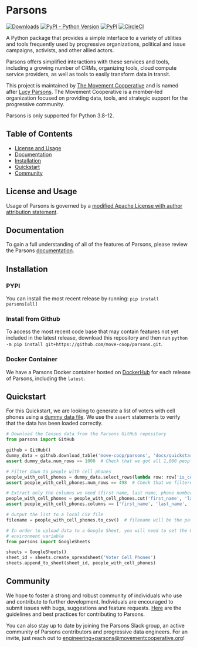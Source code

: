 # Parsons

[![Downloads](https://pepy.tech/badge/parsons)](https://pepy.tech/project/parsons)
[![PyPI - Python Version](https://img.shields.io/pypi/pyversions/parsons)](https://pypi.org/project/parsons/)
[![PyPI](https://img.shields.io/pypi/v/parsons?color=blue)](https://pypi.org/project/parsons/)
[![CircleCI](https://circleci.com/gh/move-coop/parsons/tree/main.svg?style=shield)](https://circleci.com/gh/move-coop/parsons/tree/main)

A Python package that provides a simple interface to a variety of utilities and tools frequently used by progressive
organizations, political and issue campaigns, activists, and other allied actors.

Parsons offers simplified interactions with these services and tools, including a growing number of CRMs, organizing
tools, cloud compute service providers, as well as tools to easily transform data in transit.

This project is maintained by [The Movement Cooperative](https://movementcooperative.org/) and is named
after [Lucy Parsons](https://en.wikipedia.org/wiki/Lucy_Parsons). The Movement Cooperative is a member-led organization
focused on providing data, tools, and strategic support for the progressive community.

Parsons is only supported for Python 3.8-12.

## Table of Contents

- [License and Usage](#license-and-usage)
- [Documentation](#documentation)
- [Installation](#installation)
- [Quickstart](#quickstart)
- [Community](#community)

## License and Usage

Usage of Parsons is governed by
a [modified Apache License with author attribution statement](https://github.com/move-coop/parsons/blob/main/LICENSE.md).

## Documentation

To gain a full understanding of all of the features of Parsons, please review the
Parsons [documentation](https://move-coop.github.io/parsons/html/index.html).

## Installation

### PYPI

You can install the most recent release by running: `pip install parsons[all]`

### Install from Github

To access the most recent code base that may contain features not yet included in the latest release, download this
repository and then run `python -m pip install git+https://github.com/move-coop/parsons.git`.

### Docker Container

We have a Parsons Docker container hosted on [DockerHub](https://hub.docker.com/r/movementcooperative/parsons) for each
release of Parsons, including the `latest`.

## Quickstart

For this Quickstart, we are looking to generate a list of voters with cell phones using
a [dummy data file](docs/quickstart.csv). We use the `assert` statements to verify that the data has been loaded
correctly.

```python
# Download the Census data from the Parsons GitHub repository
from parsons import GitHub

github = GitHub()
dummy_data = github.download_table('move-coop/parsons', 'docs/quickstart.csv')
assert dummy_data.num_rows == 1000  # Check that we got all 1,000 people

# Filter down to people with cell phones
people_with_cell_phones = dummy_data.select_rows(lambda row: row['is_cell'] == 'true')
assert people_with_cell_phones.num_rows == 498  # Check that we filtered down to our 498 people

# Extract only the columns we need (first name, last name, phone number)
people_with_cell_phones = people_with_cell_phones.cut('first_name', 'last_name', 'phone_number')
assert people_with_cell_phones.columns == ['first_name', 'last_name', 'phone_number']  # Check columns

# Output the list to a local CSV file
filename = people_with_cell_phones.to_csv()  # filename will be the path to the local CSV file

# In order to upload data to a Google Sheet, you will need to set the GOOGLE_DRIVE_CREDENTIALS
# environment variable
from parsons import GoogleSheets

sheets = GoogleSheets()
sheet_id = sheets.create_spreadsheet('Voter Cell Phones')
sheets.append_to_sheet(sheet_id, people_with_cell_phones)
```

## Community

We hope to foster a strong and robust community of individuals who use and contribute to further development.
Individuals are encouraged to submit issues with bugs, suggestions and feature
requests. [Here](https://github.com/move-coop/parsons/blob/main/CONTRIBUTING.md) are the guidelines and best practices
for contributing to Parsons.

You can also stay up to date by joining the Parsons Slack group, an active community of Parsons contributors and
progressive data engineers. For an invite, just reach out to engineering+parsons@movementcooperative.org!
